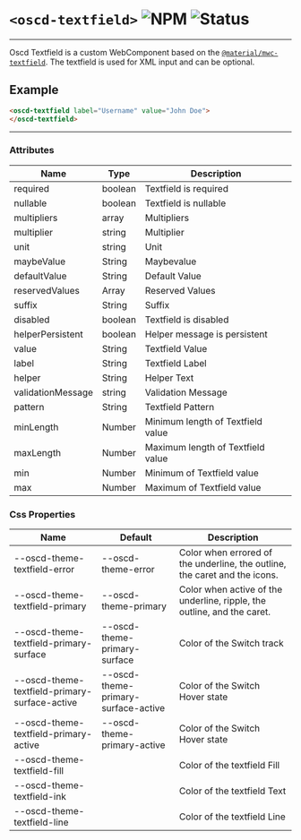 # `<oscd-textfield>` ![NPM](https://img.shields.io/badge/NPM-0.0.20-cb0001) ![Status](https://img.shields.io/badge/stable-66bf3b)

---

Oscd Textfield is a custom WebComponent based on the [`@material/mwc-textfield`](https://www.npmjs.com/package/@material/mwc-textfield).
The textfield is used for XML input and can be optional.

## Example

```html
<oscd-textfield label="Username" value="John Doe">
</oscd-textfield>
```
---

### Attributes

| Name              | Type    | Description                       |
| ----------------- | ------- | --------------------------------- |
| required          | boolean | Textfield is required             |
| nullable          | boolean | Textfield is nullable             |
| multipliers       | array   | Multipliers                       |
| multiplier        | string  | Multiplier                        |
| unit              | string  | Unit                              |
| maybeValue        | String  | Maybevalue                        |
| defaultValue      | String  | Default Value                     |
| reservedValues    | Array   | Reserved Values                   |
| suffix            | String  | Suffix                            |
| disabled          | boolean | Textfield is disabled             |
| helperPersistent  | boolean | Helper message is persistent      |
| value             | String  | Textfield Value                   |
| label             | String  | Textfield Label                   |
| helper            | String  | Helper Text                       |
| validationMessage | string  | Validation Message                |
| pattern           | String  | Textfield Pattern                 |
| minLength         | Number  | Minimum length of Textfield value |
| maxLength         | Number  | Maximum length of Textfield value |
| min               | Number  | Minimum of Textfield value        |
| max               | Number  | Maximum of Textfield value        |

### Css Properties

| Name                                          | Default                             | Description                                                                |
| --------------------------------------------- | ----------------------------------- | -------------------------------------------------------------------------- |
| --oscd-theme-textfield-error                  | --oscd-theme-error                  | Color when errored of the underline, the outline, the caret and the icons. |
| --oscd-theme-textfield-primary                | --oscd-theme-primary                | Color when active of the underline, ripple, the outline, and the caret.    |
| --oscd-theme-textfield-primary-surface        | --oscd-theme-primary-surface        | Color of the Switch track                                                  |
| --oscd-theme-textfield-primary-surface-active | --oscd-theme-primary-surface-active | Color of the Switch Hover state                                            |
| --oscd-theme-textfield-primary-active         | --oscd-theme-primary-active         | Color of the Switch Hover state                                            |
| --oscd-theme-textfield-fill                   |                                     | Color of the textfield Fill                                                |
| --oscd-theme-textfield-ink                    |                                     | Color of the textfield Text                                                |
| --oscd-theme-textfield-line                   |                                     | Color of the textfield Line                                                |